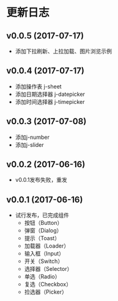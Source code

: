 # 更新日志

## v0.0.5 (2017-07-17)

- 添加下拉刷新、上拉加载、图片浏览示例

## v0.0.4 (2017-07-17)

- 添加操作表 j-sheet
- 添加日期选择器 j-datepicker
- 添加时间选择器 j-timepicker

## v0.0.3 (2017-07-08)

- 添加j-number
- 添加j-slider

## v0.0.2 (2017-06-16)

- v0.0.1发布失败，重发

## v0.0.1 (2017-06-16)

- 试行发布，已完成组件
  - 按钮（Button）
  - 弹窗（Dialog）
  - 提示（Toast）
  - 加载器（Loader）
  - 输入框（Input）
  - 开关（Switch）
  - 选择器（Selector）
  - 单选（Radio）
  - 复选（Checkbox）
  - 捡选器（Picker）